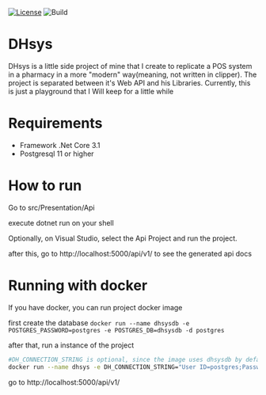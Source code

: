 [![License](https://img.shields.io/pypi/l/ansicolortags.svg)](https://img.shields.io/github/license/adnanioricce/DHsys)
![Build](https://img.shields.io/github/workflow/status/adnanioricce/DHsys/ci/master)
# DHsys
DHsys is a little side project of mine that I create to replicate a POS system in a pharmacy in a more "modern" way(meaning, not written in clipper). The project is separated between it's Web API and his Libraries. Currently, this is just a playground that I Will keep for a little while
# Requirements
- Framework .Net Core 3.1 
- Postgresql 11 or higher
# How to run
Go to src/Presentation/Api

execute dotnet run on your shell

Optionally, on Visual Studio, select the Api Project and run the project.

after this, go to http://localhost:5000/api/v1/ to see the generated api docs
# Running with docker
If you have docker, you can run project docker image

first create the database
```docker run --name dhsysdb -e POSTGRES_PASSWORD=postgres -e POSTGRES_DB=dhsysdb -d postgres```

after that, run a instance of the project

```bash 
#DH_CONNECTION_STRING is optional, since the image uses dhsysdb by default, but if you want to give a different connection string to the api...
docker run --name dhsys -e DH_CONNECTION_STRING="User ID=postgres;Password=postgres;Host=dhsysdb;Port=5432;Database=dhsysdb;Pooling=true;" -d adnanioricce/dhsys
```
go to http://localhost:5000/api/v1/